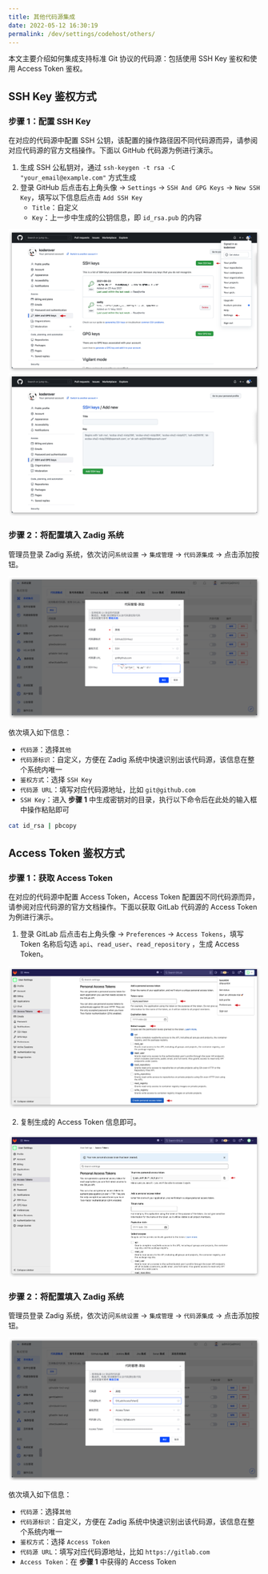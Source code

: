 ```yaml
---
title: 其他代码源集成
date: 2022-05-12 16:30:19
permalink: /dev/settings/codehost/others/
---
```


本文主要介绍如何集成支持标准 Git 协议的代码源：包括使用 SSH Key 鉴权和使用 Access Token 鉴权。

## SSH Key 鉴权方式

### 步骤 1：配置 SSH Key

在对应的代码源中配置 SSH 公钥，该配置的操作路径因不同代码源而异，请参阅对应代码源的官方文档操作。下面以 GitHub 代码源为例进行演示。

1. 生成 SSH 公私钥对，通过 `ssh-keygen -t rsa -C "your_email@example.com"` 方式生成
2. 登录 GitHub 后点击右上角头像 -> `Settings` -> `SSH And GPG Keys` -> `New SSH Key`，填写以下信息后点击 `Add SSH Key`
    -  `Title`：自定义
    -  `Key`：上一步中生成的公钥信息，即 `id_rsa.pub` 的内容

![github_ssh_key](../_images/github_ssh_key.png)
![github_ssh_key](../_images/github_ssh_key_1.png)

### 步骤 2：将配置填入 Zadig 系统

管理员登录 Zadig 系统，依次访问`系统设置` -> `集成管理` -> `代码源集成` -> 点击添加按钮。

![other_git_config](../_images/ssh_key_git_config.png)

依次填入如下信息：

- `代码源`：选择`其他`
- `代码源标识`：自定义，方便在 Zadig 系统中快速识别出该代码源，该信息在整个系统内唯一
- `鉴权方式`：选择 `SSH Key`
- `代码源 URL`：填写对应代码源地址，比如 `git@github.com`
- `SSH Key`：进入 **步骤 1** 中生成密钥对的目录，执行以下命令后在此处的输入框中操作粘贴即可

``` bash
cat id_rsa | pbcopy
```

## Access Token 鉴权方式

### 步骤 1：获取 Access Token

在对应的代码源中配置 Access Token，Access Token 配置因不同代码源而异，请参阅对应代码源的官方文档操作。下面以获取 GitLab 代码源的 Access Token 为例进行演示。

1. 登录 GitLab 后点击右上角头像 -> `Preferences` -> `Access Tokens`，填写 Token 名称后勾选 `api`、`read_user`、`read_repository` ，生成 Access Token。

![other_git_config](../_images/gitlab_access_token.png)

2. 复制生成的 Access Token 信息即可。

![other_git_config](../_images/gitlab_access_token_2.png)

### 步骤 2：将配置填入 Zadig 系统

管理员登录 Zadig 系统，依次访问`系统设置` -> `集成管理` -> `代码源集成` -> 点击添加按钮。

![other_git_config](../_images/access_token_git_config.png)

依次填入如下信息：

- `代码源`：选择`其他`
- `代码源标识`：自定义，方便在 Zadig 系统中快速识别出该代码源，该信息在整个系统内唯一
- `鉴权方式`：选择 `Access Token`
- `代码源 URL`：填写对应代码源地址，比如 `https://gitlab.com`
- `Access Token`：在 **步骤 1** 中获得的 Access Token
